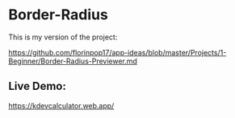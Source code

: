 # Border-Radius

This is my version of the project:

https://github.com/florinpop17/app-ideas/blob/master/Projects/1-Beginner/Border-Radius-Previewer.md

## Live Demo:
https://kdevcalculator.web.app/
